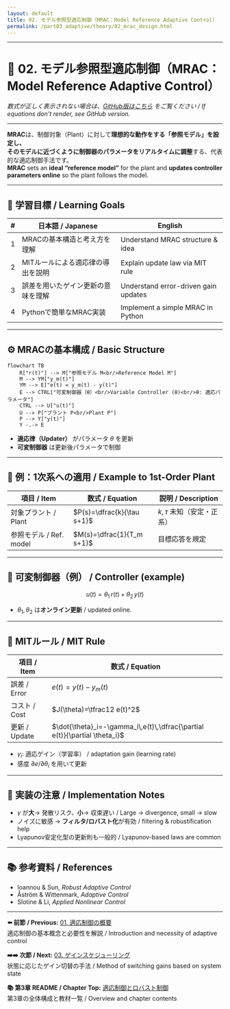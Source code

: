 ```yaml
---
layout: default
title: 02. モデル参照型適応制御（MRAC：Model Reference Adaptive Control）
permalink: /part03_adaptive/theory/02_mrac_design.html
---
```


---

# 🎯 02. モデル参照型適応制御（MRAC：Model Reference Adaptive Control）

*数式が正しく表示されない場合は、[GitHub版はこちら](https://github.com/Samizo-AITL/EduController/blob/main/part03_adaptive/theory/02_mrac_design.md) をご覧ください / If equations don't render, see GitHub version.*

---

**MRAC**は、制御対象（Plant）に対して**理想的な動作をする「参照モデル」**を設定し、  
そのモデルに近づくように制御器のパラメータを**リアルタイムに調整**する、代表的な適応制御手法です。  
**MRAC** sets an **ideal “reference model”** for the plant and **updates controller parameters online** so the plant follows the model.

---

## 🎯 学習目標 / Learning Goals

| # | 日本語 / Japanese | English |
|---|-------------------|---------|
| 1 | MRACの基本構造と考え方を理解 | Understand MRAC structure & idea |
| 2 | MITルールによる適応律の導出を説明 | Explain update law via MIT rule |
| 3 | 誤差を用いたゲイン更新の意味を理解 | Understand error-driven gain updates |
| 4 | Pythonで簡単なMRAC実装 | Implement a simple MRAC in Python |

---

## ⚙️ MRACの基本構成 / Basic Structure

```mermaid
flowchart TB
    R["r(t)"] --> M["参照モデル M<br/>Reference Model M"]
    M --> YM["y_m(t)"]
    YM --> E["e(t) = y_m(t) - y(t)"]
    E --> CTRL["可変制御器（θ）<br/>Variable Controller (θ)<br/>θ: 適応パラメータ"]
    CTRL --> U["u(t)"]
    U --> P["プラント P<br/>Plant P"]
    P --> Y["y(t)"]
    Y -.-> E
```

- **適応律（Updater）** がパラメータ $\theta$ を更新  
- **可変制御器** は更新後パラメータで制御

---

## 📘 例：1次系への適用 / Example to 1st-Order Plant

| 項目 / Item | 数式 / Equation | 説明 / Description |
|---|---|---|
| 対象プラント / Plant | $P(s)=\dfrac{k}{\tau s+1}$ | $k,\tau$ 未知（安定・正系） |
| 参照モデル / Ref. model | $M(s)=\dfrac{1}{T_m s+1}$ | 目標応答を規定 |

---

## 🧠 可変制御器（例） / Controller (example)

$$
u(t)=\theta_1\,r(t)+\theta_2\,y(t)
$$

- $\theta_1,\theta_2$ は**オンライン更新** / updated online.

---

## 🔁 MITルール / MIT Rule

| 項目 / Item | 数式 / Equation |
|---|---|
| 誤差 / Error | $e(t)=y(t)-y_m(t)$ |
| コスト / Cost | $J(\theta)=\tfrac12 e(t)^2$ |
| 更新 / Update | $\dot{\theta}_i=-\gamma_i\,e(t)\,\dfrac{\partial e(t)}{\partial \theta_i}$ |

- $\gamma_i$: 適応ゲイン（学習率） / adaptation gain (learning rate)  
- 感度 $\partial e/\partial\theta_i$ を用いて更新

---

## 📐 実装の注意 / Implementation Notes

- $\gamma$ が**大**→ 発散リスク、**小**→ 収束遅い / Large → divergence, small → slow  
- ノイズに敏感 → **フィルタ/ロバスト化**が有効 / filtering & robustification help  
- Lyapunov安定化型の更新則も一般的 / Lyapunov-based laws are common

---

## 📚 参考資料 / References

- Ioannou & Sun, *Robust Adaptive Control*  
- Åström & Wittenmark, *Adaptive Control*  
- Slotine & Li, *Applied Nonlinear Control*

---

**⬅️ 前節 / Previous:** [01. 適応制御の概要](https://samizo-aitl.github.io/EduController/part03_adaptive/theory/01_adaptive_intro.html)  
適応制御の基本概念と必要性を解説 / Introduction and necessity of adaptive control

**➡️➡️ 次節 / Next:** [03. ゲインスケジューリング](https://samizo-aitl.github.io/EduController/part03_adaptive/theory/03_gain_scheduling.html)  
状態に応じたゲイン切替の手法 / Method of switching gains based on system state

**📚 第3章 README / Chapter Top:** [適応制御とロバスト制御](https://samizo-aitl.github.io/EduController/part03_adaptive/)  
第3章の全体構成と教材一覧 / Overview and chapter contents
